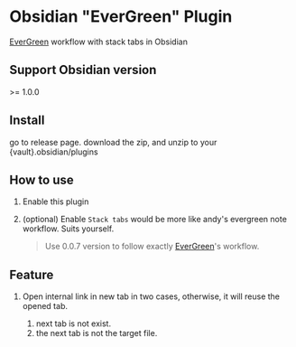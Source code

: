 # Obsidian "EverGreen" Plugin



[EverGreen](https://notes.andymatuschak.org/) workflow with stack tabs in Obsidian 



## Support Obsidian version

\>= 1.0.0



## Install
go to release page.
download the zip, and unzip to your {vault}.obsidian/plugins



## How to use

1. Enable this plugin 

2. (optional) Enable `Stack tabs` would be more like andy's evergreen note workflow. Suits yourself.

   

   >  Use 0.0.7 version to follow exactly [EverGreen](https://notes.andymatuschak.org/)'s workflow.

## Feature

1. Open internal link in new tab in two cases, otherwise, it will reuse the opened tab.

	1. next tab is not exist.
	1. the next tab is not the target file.



 

